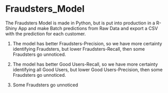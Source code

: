 # Fraudsters_Model

The Fraudsters Model is made in Python, but is put into production in a R-Shiny App and make Batch predictions from Raw Data and export a CSV with the prediction for each customer.

1. The model has better Fraudsters-Precision, so we have more certainty identifying Fraudsters, but lower Fraudsters-Recall, then some Fraudsters go unnoticed.

2. The model has better Good Users-Recall, so we have more certainty identifying all Good Users, but lower Good Users-Precision, then some Fraudsters go unnoticed.

3. Some Fraudsters go unnoticed
